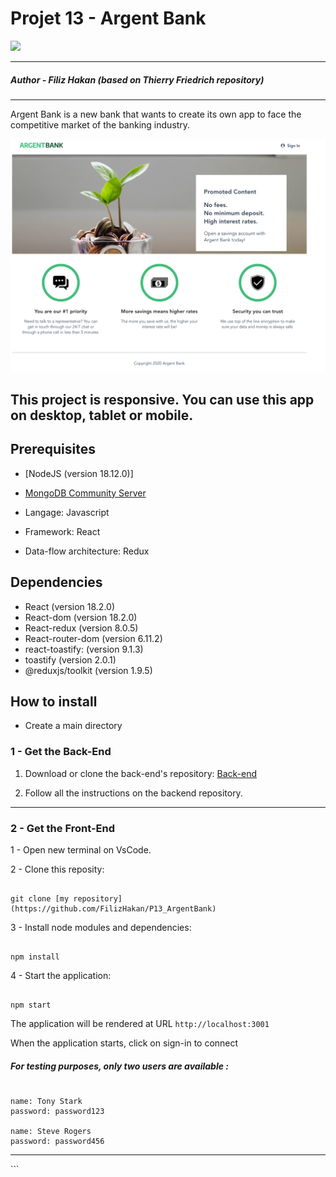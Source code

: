 # Projet 13 - Argent Bank

<img src='.argent-bank/public/img/argentBankLogo.png' width="250" />

---

##### Author - Filiz Hakan (based on Thierry Friedrich repository)

---

Argent Bank is a new bank that wants to create its own app to face the competitive market of the banking industry.

![ArgentBank](https://github.com/FilizHakan/P13_ArgentBank/blob/main/argent-bank/public/hero.png)

## This project is responsive. You can use this app on desktop, tablet or mobile.

## Prerequisites

- [NodeJS (version 18.12.0)]
- [MongoDB Community Server](https://www.mongodb.com/try/download/community)

- Langage: Javascript
- Framework: React
- Data-flow architecture: Redux

## Dependencies

- React (version 18.2.0)
- React-dom (version 18.2.0)
- React-redux (version 8.0.5)
- React-router-dom (version 6.11.2)
- react-toastify: (version 9.1.3)
- toastify (version 2.0.1)
- @reduxjs/toolkit (version 1.9.5)

## How to install

- Create a main directory

### 1 - Get the Back-End

1. Download or clone the back-end's repository: [Back-end](https://github.com/OpenClassrooms-Student-Center/Project-10-Bank-API)

2. Follow all the instructions on the backend repository.

<hr/>

### 2 - Get the Front-End

1 - Open new terminal on VsCode.

2 - Clone this reposity:

```

git clone [my repository](https://github.com/FilizHakan/P13_ArgentBank)

```

3 - Install node modules and dependencies:

```

npm install

```

4 - Start the application:

```

npm start

```

The application will be rendered at URL `http://localhost:3001`

When the application starts, click on sign-in to connect

##### For testing purposes, only two users are available :

```

name: Tony Stark
password: password123

name: Steve Rogers
password: password456

```

<hr/>
```

